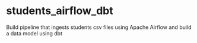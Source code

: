 # students_airflow_dbt
Build pipeline that ingests students csv files using Apache Airflow and build a data model using dbt
